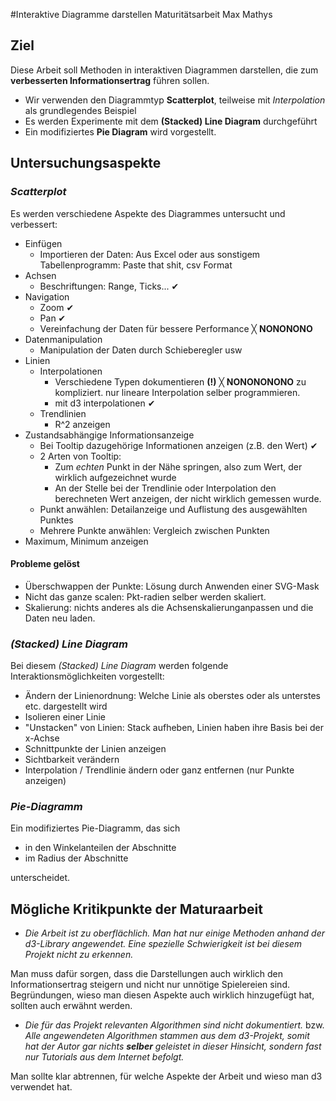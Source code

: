 #Interaktive Diagramme darstellen
Maturitätsarbeit Max Mathys

## Ziel
Diese Arbeit soll Methoden in interaktiven Diagrammen darstellen, die zum **verbesserten Informationsertrag** führen sollen.

- Wir verwenden den Diagrammtyp **Scatterplot**, teilweise mit *Interpolation* als grundlegendes Beispiel
- Es werden Experimente mit dem **(Stacked) Line Diagram** durchgeführt
- Ein modifiziertes **Pie Diagram** wird vorgestellt. 


## Untersuchungsaspekte
### *Scatterplot*
Es werden verschiedene Aspekte des Diagrammes untersucht und verbessert:

- Einfügen
	- Importieren der Daten: Aus Excel oder aus sonstigem Tabellenprogramm: Paste that shit, csv Format
- Achsen
	- Beschriftungen: Range, Ticks... ✔︎
- Navigation
	- Zoom ✔︎
	- Pan ✔︎
 	- Vereinfachung der Daten für bessere Performance ╳ **NONONONO**
- Datenmanipulation
	- Manipulation der Daten durch Schieberegler usw
- Linien
	- Interpolationen
		- Verschiedene Typen dokumentieren **(!)** ╳ **NONONONONO** zu kompliziert. nur lineare Interpolation selber programmieren.
		- mit d3 interpolationen ✔︎
	- Trendlinien
		- R^2 anzeigen
- Zustandsabhängige Informationsanzeige
	- Bei Tooltip dazugehörige Informationen anzeigen (z.B. den Wert) ✔︎
	- 2 Arten von Tooltip: 
		- Zum *echten* Punkt in der Nähe springen, also zum Wert, der wirklich aufgezeichnet wurde
		- An der Stelle bei der Trendlinie oder Interpolation den berechneten Wert anzeigen, der nicht wirklich gemessen wurde.
	- Punkt anwählen: Detailanzeige und Auflistung des ausgewählten Punktes
	- Mehrere Punkte anwählen: Vergleich zwischen Punkten
- Maximum, Minimum anzeigen

#### Probleme gelöst
- Überschwappen der Punkte: Lösung durch Anwenden einer SVG-Mask
- Nicht das ganze scalen: Pkt-radien selber werden skaliert.
- Skalierung: nichts anderes als die Achsenskalierunganpassen und die Daten neu laden.

### *(Stacked) Line Diagram*
Bei diesem *(Stacked) Line Diagram* werden folgende Interaktionsmöglichkeiten vorgestellt:

- Ändern der Linienordnung: Welche Linie als oberstes oder als unterstes etc. dargestellt wird
- Isolieren einer Linie
- "Unstacken" von Linien: Stack aufheben, Linien haben ihre Basis bei der x-Achse
- Schnittpunkte der Linien anzeigen
- Sichtbarkeit verändern
- Interpolation / Trendlinie ändern oder ganz entfernen (nur Punkte anzeigen)

### *Pie-Diagramm*
Ein modifiziertes Pie-Diagramm, das sich

- in den Winkelanteilen der Abschnitte
- im Radius der Abschnitte

unterscheidet.

## Mögliche Kritikpunkte der Maturaarbeit

- *Die Arbeit ist zu oberflächlich. Man hat nur einige Methoden anhand der d3-Library angewendet. Eine spezielle Schwierigkeit ist bei diesem Projekt nicht zu erkennen.*

Man muss dafür sorgen, dass die Darstellungen auch wirklich den Informationsertrag steigern und nicht nur unnötige Spielereien sind. Begründungen, wieso man diesen Aspekte auch wirklich hinzugefügt hat, sollten auch erwähnt werden.

- *Die für das Projekt relevanten Algorithmen sind nicht dokumentiert.* bzw. *Alle angewendeten Algorithmen stammen aus dem d3-Projekt, somit hat der Autor gar nichts **selber** geleistet in dieser Hinsicht, sondern fast nur Tutorials aus dem Internet befolgt.*

Man sollte klar abtrennen, für welche Aspekte der Arbeit und wieso man d3 verwendet hat.
